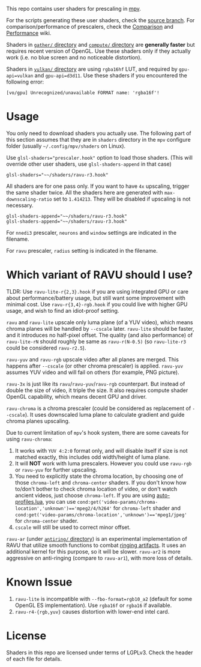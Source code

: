 This repo contains user shaders for prescaling in [mpv](https://mpv.io/).

For the scripts generating these user shaders, check the [source
branch](https://github.com/bjin/mpv-prescalers/tree/source). For
comparison/performance of prescalers, check the [Comparison](https://github.com/bjin/mpv-prescalers/wiki/Comparison)
and [Performance](https://github.com/bjin/mpv-prescalers/wiki/Performance) wiki.

Shaders in [`gather/` directory](https://github.com/bjin/mpv-prescalers/tree/master/gather)
and [`compute/` directory](https://github.com/bjin/mpv-prescalers/tree/master/compute)
are **generally faster** but requires recent version of OpenGL.
Use these shaders only if they actually work (i.e. no blue screen and no noticeable distortion).

Shaders in [`vulkan/` directory](https://github.com/bjin/mpv-prescalers/tree/master/vulkan)
are using `rgba16hf` LUT, and required by `gpu-api=vulkan` and
`gpu-api=d3d11`. Use these shaders if you encountered the following error:

```
[vo/gpu] Unrecognized/unavailable FORMAT name: 'rgba16f'!
```

# Usage

You only need to download shaders you actually use. The following part of this
section assumes that they are in `shaders` directory in the `mpv` configure
folder (usually `~/.config/mpv/shaders` on Linux).

Use `glsl-shaders="prescaler.hook"` option to load those shaders. (This will
override other user shaders, use `glsl-shaders-append` in that case)

```
glsl-shaders="~~/shaders/ravu-r3.hook"
```

All shaders are for one pass only. If you want to have `4x` upscaling, trigger
the same shader twice. All the shaders here are generated with
`max-downscaling-ratio` set to `1.414213`. They will be disabled if upscaling is not necessary.

```
glsl-shaders-append="~~/shaders/ravu-r3.hook"
glsl-shaders-append="~~/shaders/ravu-r3.hook"
```

For `nnedi3` prescaler, `neurons` and `window` settings are indicated in the
filename.

For `ravu` prescaler, `radius` setting is indicated in the filename.

# Which variant of RAVU should I use?

TLDR: Use `ravu-lite-r{2,3}.hook` if you are using integrated GPU or care about
performance/battery usage, but still want some improvement with minimal cost.
Use `ravu-r{3,4}-rgb.hook` if you could live with higher GPU usage, and wish to
find an idiot-proof setting.

`ravu` and `ravu-lite` upscale only luma plane (of a YUV video), which means
chroma planes will be handled by `--cscale` later. `ravu-lite` should be faster,
and it introduces no half-pixel offset. The quality (and also performance) of
`ravu-lite-rN` should roughly be same as `ravu-r(N-0.5)` (so `ravu-lite-r3` could
be considered `ravu-r2.5`).

`ravu-yuv` and `ravu-rgb` upscale video after all planes are merged. This happens
after `--cscale` (or other chroma prescaler) is applied. `ravu-yuv` assumes YUV
video and will fail on others (for example, PNG picture).

`ravu-3x` is just like its `ravu`/`ravu-yuv`/`ravu-rgb` counterpart. But
instead of double the size of video, it triple the size. It also requires
compute shader OpenGL capability, which means decent GPU and driver.

`ravu-chroma` is a chroma prescaler (could be considered as replacement of `--cscale`).
It uses downscaled luma plane to calculate gradient and guide chroma planes upscaling.

Due to current limitation of `mpv`'s hook system, there are some caveats for using `ravu-chroma`:

1. It works with `YUV 4:2:0` format only, and will disable itself if size is not
   matched exactly, this includes odd width/height of luma plane.
2. It will **NOT** work with luma prescalers. However you could use `ravu-rgb`
   or `ravu-yuv` for further upscaling.
3. You need to explicitly state the chroma location, by choosing one of those
   `chroma-left` and `chroma-center` shaders. If you don't know how to/don't
   bother to check chroma location of video, or don't watch ancient videos,
   just choose `chroma-left`. If you are using [auto-profiles.lua](https://github.com/wiiaboo/mpv-scripts/blob/master/auto-profiles.lua),
   you can use `cond:get('video-params/chroma-location','unknown')=='mpeg2/4/h264'`
   for `chroma-left` shader and `cond:get('video-params/chroma-location','unknown')=='mpeg1/jpeg'`
   for `chroma-center` shader.
4. `cscale` will still be used to correct minor offset.

`ravu-ar` (under [`antiring/` directory](https://github.com/bjin/mpv-prescalers/tree/master/antiring))
is an experimental implementation of RAVU that utilize smooth functions to combat
[ringing artifacts](https://en.wikipedia.org/wiki/Ringing_artifacts). It uses an
additional kernel for this purpose, so it will be slower. `ravu-ar2` is more
aggressive on anti-ringing (compare to `ravu-ar1`), with more loss of details.

# Known Issue

1. `ravu-lite` is incompatible with `--fbo-format=rgb10_a2` (default
   for some OpenGL ES implementation). Use `rgba16f` or `rgba16` if available.
2. `ravu-r4-{rgb,yuv}` causes distortion with lower-end intel card.

# License

Shaders in this repo are licensed under terms of LGPLv3. Check the header of
each file for details.
